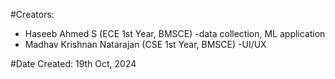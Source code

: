 #Creators:
  - Haseeb Ahmed S (ECE 1st Year, BMSCE)
        -data collection, ML application   
  - Madhav Krishnan Natarajan (CSE 1st Year, BMSCE)
        -UI/UX 
    
#Date Created:
19th Oct, 2024
